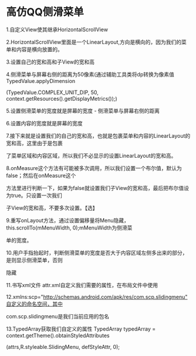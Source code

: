 # 高仿QQ侧滑菜单

1.自定义View使其继承HorizontalScrollView

2.HorizontalScrollView里面是一个LinearLayout,方向是横向的，因为我们的菜单和内容是横向放置的。

3.设置自己的宽和高和子View的宽和高

4.侧滑菜单与屏幕右侧的距离为50像素(通过辅助工具类将dp转换为像素值TypedValue.applyDimension

(TypedValue.COMPLEX_UNIT_DIP, 50, context.getResources().getDisplayMetrics());)

5.设置侧滑菜单的宽度就是屏幕的宽度 - 侧滑菜单与屏幕右侧的距离

6.设置内容的宽度就是屏幕的宽度

7.接下来就是设置我们的自己的宽和高，也就是包裹菜单和内容的LinearLayout的宽和高，这里由于是包裹

了菜单区域和内容区域，所以我们不必显示的设置LinearLayout的宽和高。

8.onMeasure这个方法有可能被多次调用，所以我们设置一个布尔值，默认为false；然后在onMeasure这个

方法里进行判断一下，如果为false就设置我们子View的宽和高，最后把布尔值设为true。只设置一次我们

子View的宽和高，不要多次设置。【选】

9.重写onLayout方法，通过设置偏移量将Menu隐藏，this.scrollTo(mMenuWidth, 0);mMenuWidth为侧滑菜

单的宽度。

10.用户手指抬起时，判断侧滑菜单的宽度是否大于内容区域左侧多出来的部分，是则显示侧滑菜单，否则

隐藏

11.书写xml文件 attr.xml自定义我们需要的属性，在布局文件中使用

12.xmlns:scp="http://schemas.android.com/apk/res/com.scp.slidingmenu"自定义的命名空间，其中

com.scp.slidingmenu是我们当前应用的包名

13.TypedArray获取我们自定义的属性
TypedArray typedArray = context.getTheme().obtainStyledAttributes

(attrs,R.styleable.SlidingMenu, defStyleAttr, 0);
